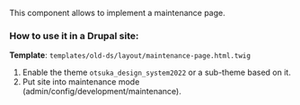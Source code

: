 This component allows to implement a maintenance page.

### How to use it in a Drupal site:
**Template**: `templates/old-ds/layout/maintenance-page.html.twig`
1. Enable the theme `otsuka_design_system2022` or a sub-theme based on it.
2. Put site into maintenance mode (admin/config/development/maintenance).
